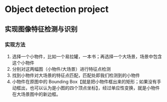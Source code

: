 # Object detection project

## 实现图像特征检测与识别

### 实现方法
1. 选择一个小物件，比如一个易拉罐，一本书；再选择一个大场景，场景中包含这个小物件
2. 分别对这两幅图（小物件/大场景）进行特征点检测
3. 找到小物件对大场景的特征点匹配，匹配处即我们检测到的小物件
4. 小物件在原图中的 Bounding Box【就是把小物件框出来的矩形；如果没有手动框出，也可以认为是小图的四个顶点坐标】，经过单应性变换，就是小物件在大场景图中的新边框。

